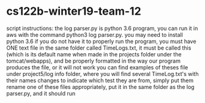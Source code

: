 # cs122b-winter19-team-12

script instructions:
the log parser.py is python 3.6 program, you can run it in aws with the command python3 log parser.py. 
you may need to install python 3.6 if you do not have it
to properly run the program, you must have ONE text file in the same folder called TimeLogs.txt, it must be called this (which is its default name when made in the projects folder under the tomcat/webapps), and be properly formatted in the way our program produces the file, or it will not work
you can  find examples of theses file under project5/log info folder, where you will find several TimeLog.txt's with their names changes to indicate which test they are from, simply put them rename one of these files appropriately, put it in the same folder as the log parser.py, and it should run
 
 